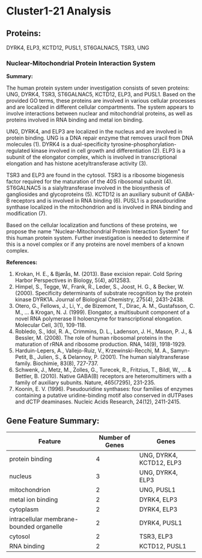 # Cluster1-21 Analysis

## Proteins: 

DYRK4, ELP3, KCTD12, PUSL1, ST6GALNAC5, TSR3, UNG

### Nuclear-Mitochondrial Protein Interaction System

**Summary:**

The human protein system under investigation consists of seven proteins: UNG, DYRK4, TSR3, ST6GALNAC5, KCTD12, ELP3, and PUSL1. Based on the provided GO terms, these proteins are involved in various cellular processes and are localized in different cellular compartments. The system appears to involve interactions between nuclear and mitochondrial proteins, as well as proteins involved in RNA binding and metal ion binding.

UNG, DYRK4, and ELP3 are localized in the nucleus and are involved in protein binding. UNG is a DNA repair enzyme that removes uracil from DNA molecules (1). DYRK4 is a dual-specificity tyrosine-phosphorylation-regulated kinase involved in cell growth and differentiation (2). ELP3 is a subunit of the elongator complex, which is involved in transcriptional elongation and has histone acetyltransferase activity (3).

TSR3 and ELP3 are found in the cytosol. TSR3 is a ribosome biogenesis factor required for the maturation of the 40S ribosomal subunit (4). ST6GALNAC5 is a sialyltransferase involved in the biosynthesis of gangliosides and glycoproteins (5). KCTD12 is an auxiliary subunit of GABA-B receptors and is involved in RNA binding (6). PUSL1 is a pseudouridine synthase localized in the mitochondrion and is involved in RNA binding and modification (7).

Based on the cellular localization and functions of these proteins, we propose the name "Nuclear-Mitochondrial Protein Interaction System" for this human protein system. Further investigation is needed to determine if this is a novel complex or if any proteins are novel members of a known complex.

**References:**

1. Krokan, H. E., & Bjørås, M. (2013). Base excision repair. Cold Spring Harbor Perspectives in Biology, 5(4), a012583.
2. Himpel, S., Tegge, W., Frank, R., Leder, S., Joost, H. G., & Becker, W. (2000). Specificity determinants of substrate recognition by the protein kinase DYRK1A. Journal of Biological Chemistry, 275(4), 2431-2438.
3. Otero, G., Fellows, J., Li, Y., de Bizemont, T., Dirac, A. M., Gustafsson, C. M., ... & Krogan, N. J. (1999). Elongator, a multisubunit component of a novel RNA polymerase II holoenzyme for transcriptional elongation. Molecular Cell, 3(1), 109-118.
4. Robledo, S., Idol, R. A., Crimmins, D. L., Ladenson, J. H., Mason, P. J., & Bessler, M. (2008). The role of human ribosomal proteins in the maturation of rRNA and ribosome production. RNA, 14(9), 1918-1929.
5. Harduin-Lepers, A., Vallejo-Ruiz, V., Krzewinski-Recchi, M. A., Samyn-Petit, B., Julien, S., & Delannoy, P. (2001). The human sialyltransferase family. Biochimie, 83(8), 727-737.
6. Schwenk, J., Metz, M., Zolles, G., Turecek, R., Fritzius, T., Bildl, W., ... & Bettler, B. (2010). Native GABA(B) receptors are heteromultimers with a family of auxiliary subunits. Nature, 465(7295), 231-235.
7. Koonin, E. V. (1996). Pseudouridine synthases: four families of enzymes containing a putative uridine-binding motif also conserved in dUTPases and dCTP deaminases. Nucleic Acids Research, 24(12), 2411-2415.

## Gene Feature Summary: 

| Feature | Number of Genes | Genes |
| --- | --- | --- |
| protein binding | 4 | UNG, DYRK4, KCTD12, ELP3 |
| nucleus | 3 | UNG, DYRK4, ELP3 |
| mitochondrion | 2 | UNG, PUSL1 |
| metal ion binding | 2 | DYRK4, ELP3 |
| cytoplasm | 2 | DYRK4, ELP3 |
| intracellular membrane-bounded organelle | 2 | DYRK4, PUSL1 |
| cytosol | 2 | TSR3, ELP3 |
| RNA binding | 2 | KCTD12, PUSL1 |

